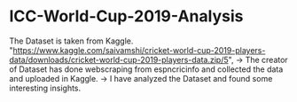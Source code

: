 # ICC-World-Cup-2019-Analysis

The Dataset is taken from Kaggle. "https://www.kaggle.com/saivamshi/cricket-world-cup-2019-players-data/downloads/cricket-world-cup-2019-players-data.zip/5",
-> The creator of Dataset has done webscraping from espncricinfo and collected the data and uploaded in Kaggle. 
-> I have analyzed the Dataset and found some interesting insights.
